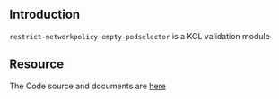 ## Introduction

`restrict-networkpolicy-empty-podselector` is a KCL validation module

## Resource

The Code source and documents are [here](https://github.com/kcl-lang/modules/tree/main/restrict-networkpolicy-empty-podselector)
